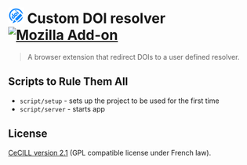 <!--
SPDX-FileCopyrightText: 2022 Benjamin Collet <benjamin.collet@protonmail.ch>

SPDX-License-Identifier: CECILL-2.1
-->

# ![logo](icons/icon-32.png) Custom DOI resolver [![Mozilla Add-on](https://img.shields.io/amo/v/custom-doi-resolver)](https://addons.mozilla.org/firefox/addon/custom-doi-resolver)

> A browser extension that redirect DOIs to a user defined resolver.

## Scripts to Rule Them All

* `script/setup` - sets up the project to be used for the first time
* `script/server` - starts app

## License

[CeCILL version 2.1](LICENSE) (GPL compatible license under French law).
